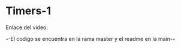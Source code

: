 # Timers-1

Enlace del video: 

*-*-El codigo se encuentra en la rama master y el readme en la main-*-*
